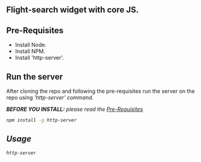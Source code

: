 ## Flight-search widget with core JS.

## Pre-Requisites

<ul>
<li>Install Node.</li>
<li>Install NPM.</li>
<li>Install 'http-server'.</li>
</ul>

## Run the server

 After cloning the repo and following the pre-requisites run the server on the repo using <i>'http-server'<i> command.
 
 **BEFORE YOU INSTALL:** please read the [Pre-Requisites](#Pre-Requisites)
```bash
npm install -g http-server
```

## Usage

```bash
http-server
```


